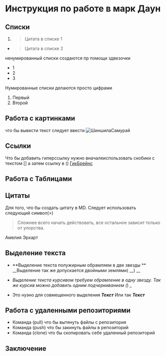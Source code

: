 # Инструкция  по работе в марк Даун

## Списки

1. > Цитата в списке 1
* > Цитата в списке 2 

ненумированный списки создаются пр помощи здвезочки
* 1
* 2 
* 3

Нумированные списки делаются просто цифрами 

1. Первый
2. Второй 


## Работа с картинками

что бы вывести текст следует ввести ![ШиншилаСамурай](Samurai.jpg)

## Ссылки 

Что бы добавить гиперссылку нужно вначалеиспользовать скобики с текстом [] а затем ссылку в ()
[ГикБрейнс](https://gb.ru/)

## Работа с Таблицами

## Цитаты 

Для того, что бы создать цитату в MD. Следует использовать следующий символ(>)

>  Сложнее всего начать действовать, все остальное зависит только от упорства.

Амелия Эрхарт

## Выделение текста

* **Выделение текста полужирным обрамляем в две звезды ** 
__Выделение так же допускается двойными  землями( __) __


* *Выделение текста курсивом требуем обрамление в одну звезду.* _Так же курсив можно добавить одним подчеркиванием (_) _

* Это нуэно для совмещенного выделения __*Текст*__ Или так _**Текст**_

## Работа с удаленными репозиториями 

* Команда (pull) что бы вытянуть файлы с репозитория
* Команда (push) что бы закинуть файлы в репозиторий
* Команда (clone) что бы скопировать себе удаленный репозиторий

## Заключение 